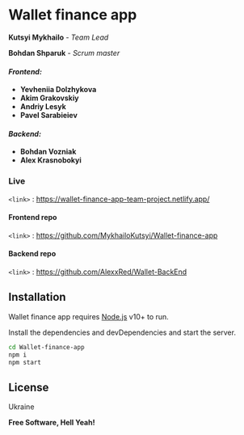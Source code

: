 # Wallet finance app

**Kutsyi Mykhailo** - _Team Lead_

**Bohdan Shparuk** - _Scrum master_

#### _Frontend:_

- **Yevheniia Dolzhykova**
- **Akim Grakovskiy**
- **Andriy Lesyk**
- **Pavel Sarabieiev**

#### _Backend:_

- **Bohdan Vozniak**
- **Alex Krasnobokyi**

### Live

`<link>` : <https://wallet-finance-app-team-project.netlify.app/>

#### Frontend repo

`<link>` : <https://github.com/MykhailoKutsyi/Wallet-finance-app>

#### Backend repo

`<link>` : <https://github.com/AlexxRed/Wallet-BackEnd>

## Installation

Wallet finance app requires [Node.js](https://nodejs.org/) v10+ to run.

Install the dependencies and devDependencies and start the server.

```sh
cd Wallet-finance-app
npm i
npm start
```

## License

Ukraine

**Free Software, Hell Yeah!**
